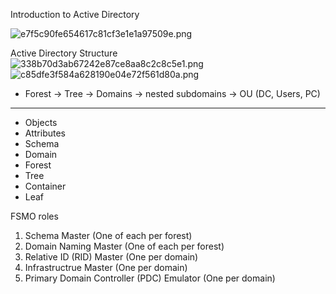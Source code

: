    

Introduction to Active Directory

![e7f5c90fe654617c81cf3e1e1a97509e.png](e6cdd83ece0240419379aa906325ad3a.png)

Active Directory Structure  
![338b70d3ab67242e87ce8aa8c2c8c5e1.png](11560d26bd35462b8eae4d5621862338.png)  
![c85dfe3f584a628190e04e72f561d80a.png](356f40d78e294f778ddc8df133af5b6e.png)

- Forest -> Tree -> Domains -> nested subdomains -> OU (DC, Users, PC)

---

- Objects
- Attributes
- Schema
- Domain
- Forest
- Tree
- Container
- Leaf

FSMO roles

1. Schema Master (One of each per forest)
2. Domain Naming Master (One of each per forest)
3. Relative ID (RID) Master (One per domain)
4. Infrastructrue Master (One per domain)
5. Primary Domain Controller (PDC) Emulator (One per domain)